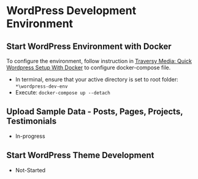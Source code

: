 # WordPress Development Environment


## **Start WordPress Environment with Docker**
To configure the environment, follow instruction in [Traversy Media: Quick Wordpress Setup With Docker](https://youtu.be/pYhLEV-sRpY) to configure docker-compose file.

- In terminal, ensure that your active directory is set to root folder: <code>*\wordpress-dev-env</code>
- Execute: <code>docker-compose up --detach</code>


## **Upload Sample Data - Posts, Pages, Projects, Testimonials**
- In-progress

## **Start WordPress Theme Development**
- Not-Started
